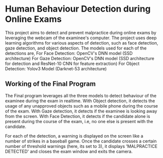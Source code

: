 # Human Behaviour Detection during Online Exams 

This project aims to detect and prevent malpractice during online exams by leveraging the webcam of the examinee's computer. The project uses deep learning algorithms for various aspects of detection, such as face detection, gaze detection, and object detection. 
The models used for each of the detections are,
For Face Detection: OpenCV's DNN model (SSD architecture)
For Gaze Detection: OpenCV's DNN model (SSD architecture for detection and ResNet-10 CNN for feature extraction)
For Object Detection: Yolov3 Model (Darknet-53 architecture)

## Working of the Final Program
The Final program leverages all the three models to detect behaviour of the examinee during the exam in realtime.
With Object detection, it detects the usage of any unapproved objects such as a mobile phone during the course of the exam.
With Gaze detection, it detects if the examinee is looking away from the screen.
With Face Detection, it detects if the candidate alone is present during the course of the exam, i.e, no one else is present with the candidate.

For each of the detection, a warning is displayed on the screen like a number of strikes in a baseball game.
Once the candidate crosses a certain number of threshold warnings (here, its set to 3), it displays 'MALPRACTICE DETECTED' and closes the exam window and exits the camera.
